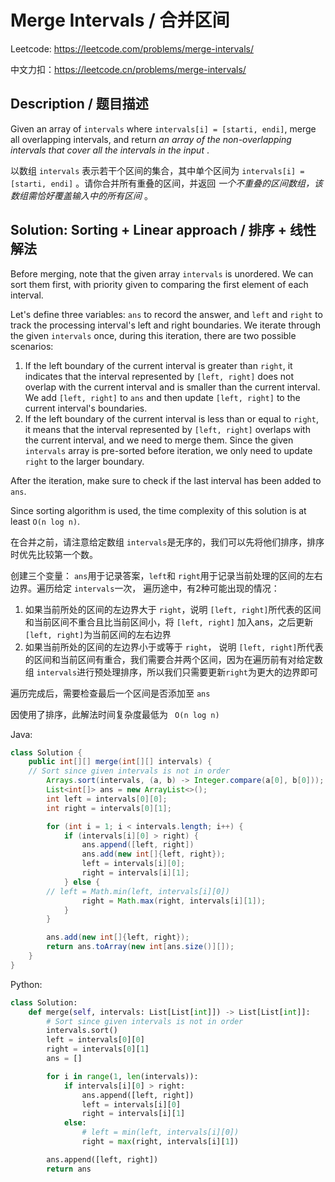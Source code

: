 # Merge Intervals / 合并区间

Leetcode: https://leetcode.com/problems/merge-intervals/

中文力扣：https://leetcode.cn/problems/merge-intervals/

## Description / 题目描述

Given an array of `intervals` where `intervals[i] = [starti, endi]`, merge all overlapping intervals, and return  *an array of the non-overlapping intervals that cover all the intervals in the input* .

以数组 `intervals` 表示若干个区间的集合，其中单个区间为 `intervals[i] = [starti, endi]` 。请你合并所有重叠的区间，并返回 *一个不重叠的区间数组，该数组需恰好覆盖输入中的所有区间* 。

## Solution: Sorting + Linear approach / 排序 + 线性解法

Before merging, note that the given array `intervals` is unordered. We can sort them first, with priority given to comparing the first element of each interval.

Let's define three variables: `ans` to record the answer, and `left` and `right` to track the processing interval's left and right boundaries. We iterate through the given `intervals` once, during this iteration, there are two possible scenarios:

1. If the left boundary of the current interval is greater than `right`, it indicates that the interval represented by `[left, right]` does not overlap with the current interval and is smaller than the current interval. We add `[left, right]` to `ans` and then update `[left, right]` to the current interval's boundaries.
2. If the left boundary of the current interval is less than or equal to `right`, it means that the interval represented by `[left, right]` overlaps with the current interval, and we need to merge them. Since the given `intervals` array is pre-sorted before iteration, we only need to update `right` to the larger boundary.

After the iteration, make sure to check if the last interval has been added to `ans`.

Since sorting algorithm is used, the time complexity of this solution is at least `O(n log n)`.

在合并之前，请注意给定数组 `intervals`是无序的，我们可以先将他们排序，排序时优先比较第一个数。

创建三个变量： `ans`用于记录答案，`left`和 `right`用于记录当前处理的区间的左右边界。遍历给定 `intervals`一次， 遍历途中，有2种可能出现的情况：

1. 如果当前所处的区间的左边界大于 `right`，说明 `[left, right]`所代表的区间和当前区间不重合且比当前区间小，将 `[left, right]` 加入ans，之后更新 `[left, right]`为当前区间的左右边界
2. 如果当前所处的区间的左边界小于或等于 `right`， 说明 `[left, right]`所代表的区间和当前区间有重合，我们需要合并两个区间，因为在遍历前有对给定数组 `intervals`进行预处理排序，所以我们只需要更新`right`为更大的边界即可

遍历完成后，需要检查最后一个区间是否添加至 `ans`

因使用了排序，此解法时间复杂度最低为 ` O(n log n)`


Java:

```java
class Solution {
    public int[][] merge(int[][] intervals) {
	// Sort since given intervals is not in order
        Arrays.sort(intervals, (a, b) -> Integer.compare(a[0], b[0]));
        List<int[]> ans = new ArrayList<>();
        int left = intervals[0][0];
        int right = intervals[0][1];

        for (int i = 1; i < intervals.length; i++) {
            if (intervals[i][0] > right) {
                ans.append([left, right])
                ans.add(new int[]{left, right});
                left = intervals[i][0];
                right = intervals[i][1];
            } else {
		// left = Math.min(left, intervals[i][0])
                right = Math.max(right, intervals[i][1]);
            }
        }

        ans.add(new int[]{left, right});
        return ans.toArray(new int[ans.size()][]);
    }
}

```

Python:

```python
class Solution:
    def merge(self, intervals: List[List[int]]) -> List[List[int]]:
        # Sort since given intervals is not in order
        intervals.sort()
        left = intervals[0][0]
        right = intervals[0][1]
        ans = []

        for i in range(1, len(intervals)):
            if intervals[i][0] > right:
                ans.append([left, right])
                left = intervals[i][0]
                right = intervals[i][1]
            else:
                # left = min(left, intervals[i][0])
                right = max(right, intervals[i][1])

        ans.append([left, right])
        return ans

```
